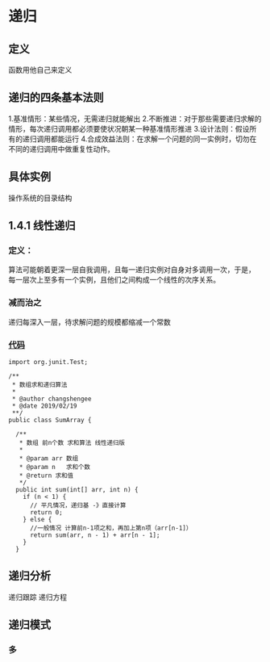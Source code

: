 # 递归

## 定义

函数用他自己来定义

## 递归的四条基本法则

1.基准情形：某些情况，无需递归就能解出
2.不断推进：对于那些需要递归求解的情形，每次递归调用都必须要使状况朝某一种基准情形推进
3.设计法则：假设所有的递归调用都能运行
4.合成效益法则：在求解一个问题的同一实例时，切勿在不同的递归调用中做重复性动作。

## 具体实例

操作系统的目录结构

## 1.4.1 线性递归

### 定义：

算法可能朝着更深一层自我调用，且每一递归实例对自身对多调用一次，于是，
每一层次上至多有一个实例，且他们之间构成一个线性的次序关系。

### 减而治之

递归每深入一层，待求解问题的规模都缩减一个常数

### [代码](/SumArray.java)

```
import org.junit.Test;

/**
 * 数组求和递归算法
 *
 * @author changshengee
 * @date 2019/02/19
 **/
public class SumArray {

  /**
   * 数组 前n个数 求和算法 线性递归版
   *
   * @param arr 数组
   * @param n   求和个数
   * @return 求和值
   */
  public int sum(int[] arr, int n) {
    if (n < 1) {
      // 平凡情况，递归基 -》直接计算
      return 0;
    } else {
      //一般情况 计算前n-1项之和，再加上第n项（arr[n-1]）
      return sum(arr, n - 1) + arr[n - 1];
    }
  }
```

## 递归分析

递归跟踪 递归方程

## 递归模式

### 多
